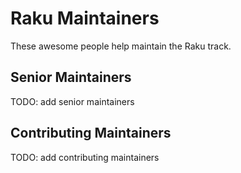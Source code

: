 # Raku Maintainers

These awesome people help maintain the Raku track.

## Senior Maintainers

TODO: add senior maintainers

## Contributing Maintainers

TODO: add contributing maintainers
